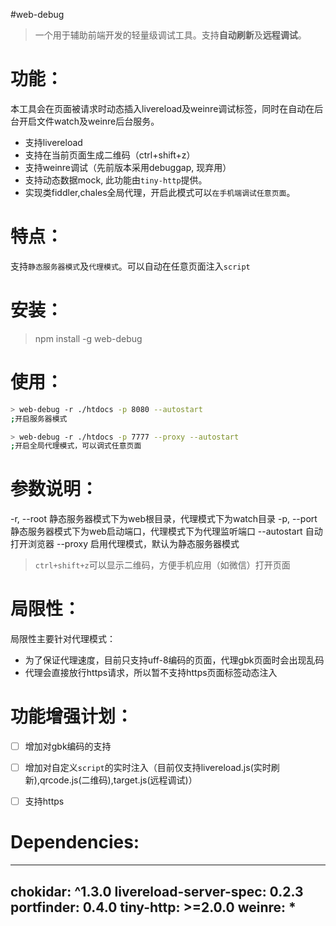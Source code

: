 #web-debug

> 一个用于辅助前端开发的轻量级调试工具。支持**自动刷新**及**远程调试**。


功能：
===============

本工具会在页面被请求时动态插入livereload及weinre调试标签，同时在自动在后台开启文件watch及weinre后台服务。


* 支持livereload
* 支持在当前页面生成二维码（ctrl+shift+z）
* 支持weinre调试（先前版本采用debuggap, 现弃用）
* 支持动态数据mock, 此功能由`tiny-http`提供。
* 实现类fiddler,chales全局代理，开启此模式可以`在手机端调试任意页面`。

特点：
==============

支持`静态服务器模式`及`代理模式`。可以自动在任意页面注入`script`


安装：
==============

> npm install -g web-debug


使用：
=============

```bash
> web-debug -r ./htdocs -p 8080 --autostart
;开启服务器模式

> web-debug -r ./htdocs -p 7777 --proxy --autostart
;开启全局代理模式，可以调式任意页面
```

参数说明：
=============

-r, --root 静态服务器模式下为web根目录，代理模式下为watch目录
-p, --port 静态服务器模式下为web启动端口，代理模式下为代理监听端口
--autostart 自动打开浏览器
--proxy     启用代理模式，默认为静态服务器模式

>  `ctrl+shift+z`可以显示二维码，方便手机应用（如微信）打开页面


局限性：
=============

局限性主要针对代理模式：

 * 为了保证代理速度，目前只支持uff-8编码的页面，代理gbk页面时会出现乱码
 * 代理会直接放行https请求，所以暂不支持https页面标签动态注入


功能增强计划：
=============

 - [ ] 增加对gbk编码的支持
 - [ ] 增加对自定义`script`的实时注入（目前仅支持livereload.js(实时刷新),qrcode.js(二维码),target.js(远程调试)）
 - [ ] 支持https


Dependencies:
==========

---
chokidar: ^1.3.0
livereload-server-spec: 0.2.3
portfinder: 0.4.0
tiny-http: >=2.0.0
weinre: *
---


